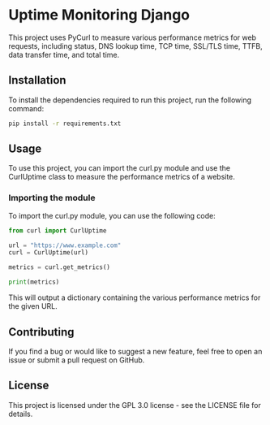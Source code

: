 # Uptime Monitoring Django

This project uses PyCurl to measure various performance metrics for web requests, including status, DNS lookup time, TCP time, SSL/TLS time, TTFB, data transfer time, and total time.

## Installation

To install the dependencies required to run this project, run the following command:

```bash
pip install -r requirements.txt
```

## Usage

To use this project, you can import the curl.py module and use the CurlUptime class to measure the performance metrics of a website.


### Importing the module

To import the curl.py module, you can use the following code:

```python
from curl import CurlUptime

url = "https://www.example.com"
curl = CurlUptime(url)

metrics = curl.get_metrics()

print(metrics)
```
This will output a dictionary containing the various performance metrics for the given URL.


## Contributing
If you find a bug or would like to suggest a new feature, feel free to open an issue or submit a pull request on GitHub.

## License
This project is licensed under the GPL 3.0 license - see the LICENSE file for details.




